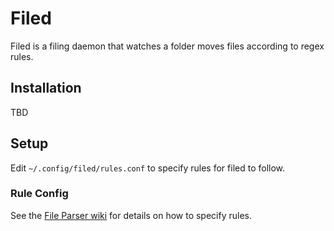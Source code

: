 # Filed
Filed is a filing daemon that watches a folder moves files according to regex rules.

## Installation
TBD

## Setup
Edit `~/.config/filed/rules.conf` to specify rules for filed to follow.

### Rule Config
See the [File Parser wiki](https://github.com/roger-lo/filed/wiki/File-Parsers.md) for details on how to specify rules.